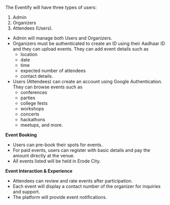 The Eventify will have three types of users:
1. Admin
1. Organizers
1. Attendees (Users).

- Admin will manage both Users and Organizers.
- Organizers must be authenticated to create an ID using their Aadhaar ID and they can upload events. They can add event details such as 
    - location
    - date 
    - time
    - expected number of attendees
    - contact details.
- Users (Attendees) can create an account using Google Authentication. They can browse events such as 
    - conferences
    - parties
    - college fests
    - workshops
    - concerts
    - hackathons
    - meetups, and more.
    
**Event Booking**

- Users can pre-book their spots for events.
- For paid events, users can register with basic details and pay the amount directly at the venue.
- All events listed will be held in Erode City.

**Event Interaction & Experience**

- Attendees can review and rate events after participation.
- Each event will display a contact number of the organizer for inquiries and support.
- The platform will provide event notifications. 